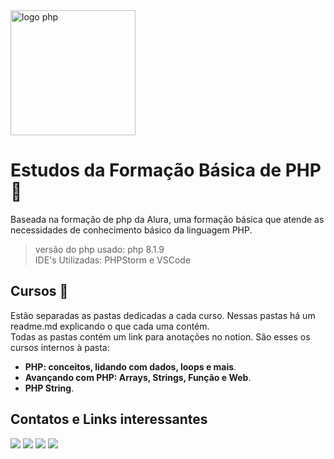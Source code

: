<img src="https://www.php.net/images/logos/new-php-logo.svg" width="200px" alt="logo php">

# Estudos da Formação Básica de PHP🐘
Baseada na formação de php da Alura, uma formação básica que atende as necessidades de conhecimento básico da linguagem PHP.

>versão do php usado: php 8.1.9<br>
> IDE's Utilizadas: PHPStorm e VSCode
## Cursos 🐘
Estão separadas as pastas dedicadas a cada curso.
Nessas pastas há um readme.md explicando o que cada uma contém.<br>
Todas as pastas contém um link para anotações no notion. São esses os cursos internos à pasta:

- **PHP: conceitos, lidando com dados, loops e mais**.
- **Avançando com PHP: Arrays, Strings, Função e Web**.
- **PHP String**.

## **Contatos e Links interessantes**
 <div>
   <a href="mailto:pedro.viniciusacm@gmail.com" target="_blank"><img src="https://img.shields.io/badge/Gmail-D14836?style=for-the-badge&logo=gmail&logoColor=white"></a>
   <a href="https://wa.me/5581992874343" target="blank"><img src="https://img.shields.io/badge/WhatsApp-25D366?style=for-the-badge&logo=whatsapp&logoColor=white"></a>
   <a href="https://www.behance.net/pedrofelixg" target="_blank"><img src="https://img.shields.io/badge/-Behance-blue?style=for-the-badge&logo=behance&logoColor=white"></a>
   <a href="www.linkedin.com/in/pedrofelixgonçalves" target="_blank"><img src="https://img.shields.io/badge/LinkedIn-0077B5?style=for-the-badge&logo=linkedin&logoColor=white"></a>
 </div>
